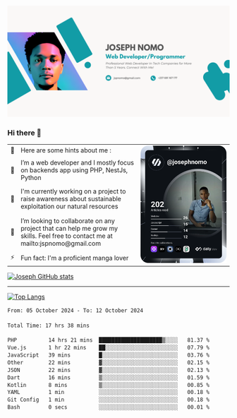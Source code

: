 ![Banner of my profile!](/Joseph_NOMO_NEW.png "Banner")

### Hi there 👋

<!--- | --  | 👋  | Here are some hints about me :                                                                                                 | <td rowspan=6><img src="/devcard.svg" width="400" alt="Joseph NOMO's Dev Card"/></td> |
| --- | --- | ------------------------------------------------------------------------------------------------------------------------------ | ------------------------------------------------------------------------------------- |
| --  | 🔭  | I’m a web developer and I mostly focus on backends app using PHP, NestJs, Python                                               |
| --  | 🦁  | I'm currently working on a project to raise awareness about sustainable exploitation our natural resources                     |
| --  | 👯  | I’m looking to collaborate on any project that can help me grow my skills. Feel free to contact me at mailto:jspnomo@gmail.com |
| --  | ⚡  | Fun fact: I'm a proficient manga lover                                                                                         |
--->

<table>
    <tr>
        <td width="1%">👋</td>
        <td width="55%">Here are some hints about me :</td>
        <td rowspan=6 width="44%"><img src="/devcard.svg" width="400" alt="Joseph NOMO's Dev Card"/></td>
    </tr>
    <tr>
        <td>🔭</td>
        <td>I’m a web developer and I mostly focus on backends app using PHP, NestJs, Python</td>
    </tr>
    <tr>
        <td>🦁</td>
        <td>I'm currently working on a project to raise awareness about sustainable exploitation our natural resources</td>
    </tr>
    <tr>
        <td>👯</td>
        <td>I’m looking to collaborate on any project that can help me grow my skills. Feel free to contact me at mailto:jspnomo@gmail.com</td>
    </tr>
    <tr>
        <td>⚡</td>
        <td>Fun fact: I'm a proficient manga lover</td>
    </tr>

</table>

[![Joseph GitHub stats](https://github-readme-stats-seven-sigma-53.vercel.app/api?username=Jspascal)](https://github.com/Jspascal/github-readme-stats)

---

[![Top Langs](https://github-readme-stats-seven-sigma-53.vercel.app/api/top-langs/?username=Jspascal&layout=compact)](https://github.com/Jspascal/github-readme-stats)

<!--START_SECTION:waka-->

```txt
From: 05 October 2024 - To: 12 October 2024

Total Time: 17 hrs 38 mins

PHP          14 hrs 21 mins  ████████████████████▒░░░░   81.37 %
Vue.js       1 hr 22 mins    ██░░░░░░░░░░░░░░░░░░░░░░░   07.79 %
JavaScript   39 mins         █░░░░░░░░░░░░░░░░░░░░░░░░   03.76 %
Other        22 mins         ▓░░░░░░░░░░░░░░░░░░░░░░░░   02.15 %
JSON         22 mins         ▓░░░░░░░░░░░░░░░░░░░░░░░░   02.13 %
Dart         16 mins         ▒░░░░░░░░░░░░░░░░░░░░░░░░   01.59 %
Kotlin       8 mins          ▒░░░░░░░░░░░░░░░░░░░░░░░░   00.85 %
YAML         1 min           ░░░░░░░░░░░░░░░░░░░░░░░░░   00.18 %
Git Config   1 min           ░░░░░░░░░░░░░░░░░░░░░░░░░   00.18 %
Bash         0 secs          ░░░░░░░░░░░░░░░░░░░░░░░░░   00.01 %
```

<!--END_SECTION:waka-->
